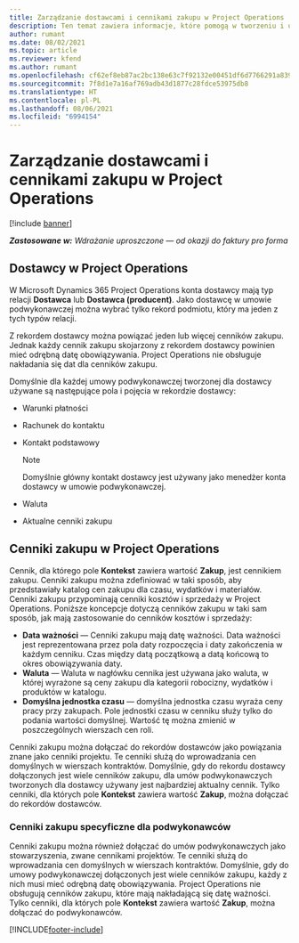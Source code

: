 ```yaml
---
title: Zarządzanie dostawcami i cennikami zakupu w Project Operations
description: Ten temat zawiera informacje, które pomogą w tworzeniu i utrzymywaniu danych dostawców oraz cenników zakupu dla podwykonawców.
author: rumant
ms.date: 08/02/2021
ms.topic: article
ms.reviewer: kfend
ms.author: rumant
ms.openlocfilehash: cf62ef8eb87ac2bc138e63c7f92132e00451df6d7766291a8399a94a070799ab
ms.sourcegitcommit: 7f8d1e7a16af769adb43d1877c28fdce53975db8
ms.translationtype: HT
ms.contentlocale: pl-PL
ms.lasthandoff: 08/06/2021
ms.locfileid: "6994154"
---
```

# <a name="vendor-and-purchase-price-list-management-in-project-operations"></a>Zarządzanie dostawcami i cennikami zakupu w Project Operations

[!include [banner](../../includes/dataverse-preview.md)]

_**Zastosowane w:** Wdrażanie uproszczone — od okazji do faktury pro forma_

## <a name="vendors-in-project-operations"></a>Dostawcy w Project Operations

W Microsoft Dynamics 365 Project Operations konta dostawcy mają typ relacji **Dostawca** lub **Dostawca (producent)**. Jako dostawcę w umowie podwykonawczej można wybrać tylko rekord podmiotu, który ma jeden z tych typów relacji.

Z rekordem dostawcy można powiązać jeden lub więcej cenników zakupu. Jednak każdy cennik zakupu skojarzony z rekordem dostawcy powinien mieć odrębną datę obowiązywania. Project Operations nie obsługuje nakładania się dat dla cenników zakupu.

Domyślnie dla każdej umowy podwykonawczej tworzonej dla dostawcy używane są następujące pola i pojęcia w rekordzie dostawcy:

- Warunki płatności
- Rachunek do kontaktu
- Kontakt podstawowy

    > [!NOTE]
    > Domyślnie główny kontakt dostawcy jest używany jako menedżer konta dostawcy w umowie podwykonawczej.

- Waluta
- Aktualne cenniki zakupu

## <a name="purchase-price-lists-in-project-operations"></a>Cenniki zakupu w Project Operations

Cennik, dla którego pole **Kontekst** zawiera wartość **Zakup**, jest cennikiem zakupu. Cenniki zakupu można zdefiniować w taki sposób, aby przedstawiały katalog cen zakupu dla czasu, wydatków i materiałów. Cenniki zakupu przypominają cenniki kosztów i sprzedaży w Project Operations. Poniższe koncepcje dotyczą cenników zakupu w taki sam sposób, jak mają zastosowanie do cenników kosztów i sprzedaży:

- **Data ważności** — Cenniki zakupu mają datę ważności. Data ważności jest reprezentowana przez pola daty rozpoczęcia i daty zakończenia w każdym cenniku. Czas między datą początkową a datą końcową to okres obowiązywania daty.
- **Waluta** — Waluta w nagłówku cennika jest używana jako waluta, w której wyrażone są ceny zakupu dla kategorii robocizny, wydatków i produktów w katalogu.
- **Domyślna jednostka czasu** — domyślna jednostka czasu wyraża ceny pracy przy zakupach. Pole jednostki czasu w cenniku służy tylko do podania wartości domyślnej. Wartość tę można zmienić w poszczególnych wierszach cen roli.

Cenniki zakupu można dołączać do rekordów dostawców jako powiązania znane jako cenniki projektu. Te cenniki służą do wprowadzania cen domyślnych w wierszach kontraktów. Domyślnie, gdy do rekordu dostawcy dołączonych jest wiele cenników zakupu, dla umów podwykonawczych tworzonych dla dostawcy używany jest najbardziej aktualny cennik. Tylko cenniki, dla których pole **Kontekst** zawiera wartość **Zakup**, można dołączać do rekordów dostawców.

### <a name="subcontract-specific-purchase-price-lists"></a>Cenniki zakupu specyficzne dla podwykonawców

Cenniki zakupu można również dołączać do umów podwykonawczych jako stowarzyszenia, zwane cennikami projektów. Te cenniki służą do wprowadzania cen domyślnych w wierszach kontraktów. Domyślnie, gdy do umowy podwykonawczej dołączonych jest wiele cenników zakupu, każdy z nich musi mieć odrębną datę obowiązywania. Project Operations nie obsługują cenników zakupu, które mają nakładającą się datę ważności. Tylko cenniki, dla których pole **Kontekst** zawiera wartość **Zakup**, można dołączać do podwykonawców.

[!INCLUDE[footer-include](../../includes/footer-banner.md)]
